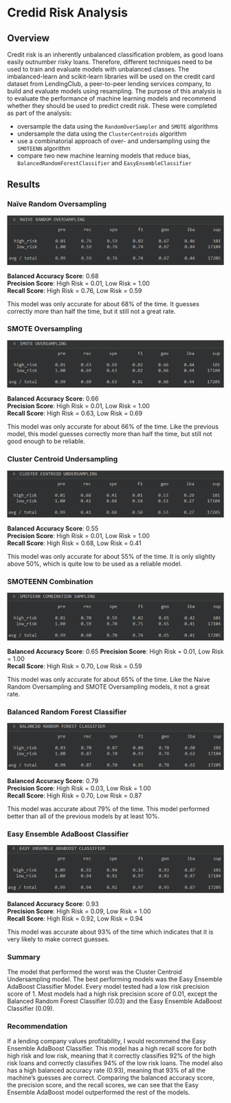 # Credid Risk Analysis

## Overview
Credit risk is an inherently unbalanced classification problem, as good loans easily outnumber risky loans. Therefore, different techniques need to be used to train and evaluate models with unbalanced classes. The imbalanced-learn and scikit-learn libraries will be used on the credit card dataset from LendingClub, a peer-to-peer lending services company, to build and evaluate models using resampling. The purpose of this analysis is to evaluate the performance of machine learning models and recommend whether they should be used to predict credit risk. These were completed as part of the analysis:

- oversample the data using the `RandomOverSampler` and `SMOTE` algorithms  
- undersample the data using the `ClusterCentroids` algorithm  
- use a combinatorial approach of over- and undersampling using the `SMOTEENN` algorithm  
- compare two new machine learning models that reduce bias, `BalancedRandomForestClassifier` and `EasyEnsembleClassifier`  

## Results
### Naïve Random Oversampling
<p align="center"><img src="resources/nr.png"></p>

**Balanced Accuracy Score**: 0.68  
**Precision Score**: High Risk = 0.01, Low Risk = 1.00  
**Recall Score**: High Risk = 0.76, Low Risk = 0.59

This model was only accurate for about 68% of the time. It guesses correctly more than half the time, but it still not a great rate.


### SMOTE Oversampling
<p align="center"><img src="resources/smote.png"></p>

**Balanced Accuracy Score**: 0.66  
**Precision Score**: High Risk = 0.01, Low Risk = 1.00  
**Recall Score**: High Risk = 0.63, Low Risk = 0.69

This model was only accurate for about 66% of the time. Like the previous model, this model guesses correctly more than half the time, but still not good enough to be reliable.


### Cluster Centroid Undersampling
<p align="center"><img src="resources/cc.png"></p>

**Balanced Accuracy Score**: 0.55  
**Precision Score**: High Risk = 0.01, Low Risk = 1.00  
**Recall Score**: High Risk = 0.68, Low Risk = 0.41

This model was only accurate for about 55% of the time. It is only slightly above 50%, which is quite low to be used as a reliable model.


### SMOTEENN Combination
<p align="center"><img src="resources/smoteenn.png"></p>

**Balanced Accuracy Score**: 0.65
**Precision Score**: High Risk = 0.01, Low Risk = 1.00  
**Recall Score**: High Risk = 0.70, Low Risk = 0.59

This model was only accurate for about 65% of the time. Like the Naive Random Oversampling and SMOTE Oversampling models, it not a great rate.


### Balanced Random Forest Classifier
<p align="center"><img src="resources/brf.png"></p>

**Balanced Accuracy Score**: 0.79  
**Precision Score**: High Risk = 0.03, Low Risk = 1.00  
**Recall Score**: High Risk = 0.70, Low Risk = 0.87

This model was accurate about 79% of the time. This model performed better than all of the previous models by at least 10%. 


### Easy Ensemble AdaBoost Classifier
<p align="center"><img src="resources/ee.png"></p>

**Balanced Accuracy Score**: 0.93  
**Precision Score**: High Risk = 0.09, Low Risk = 1.00  
**Recall Score**: High Risk = 0.92, Low Risk = 0.94

This model was accurate about 93% of the time which indicates that it is very likely to make correct guesses.


### Summary
The model that performed the worst was the Cluster Centroid Undersampling model. The best performing models was the Easy Ensemble AdaBoost Classifier Model. Every model tested had a low risk precision score of 1. Most models had a high risk precision score of 0.01, except the Balanced Random Forest Classifier (0.03) and the Easy Ensemble AdaBoost Classifier (0.09). 

### Recommendation
If a lending company values profitability, I would recommend the Easy Ensemble AdaBoost Classifier. This model has a high recall score for both high risk and low risk, meaning that it correctly classifies 92% of the high risk loans and correctly classifies 94% of the low risk loans. The model also has a high balanced accuracy rate (0.93), meaning that 93% of all the machine’s guesses are correct. Comparing the balanced accuracy score, the precision score, and the recall scores, we can see that the Easy Ensemble AdaBoost model outperformed the rest of the models.
